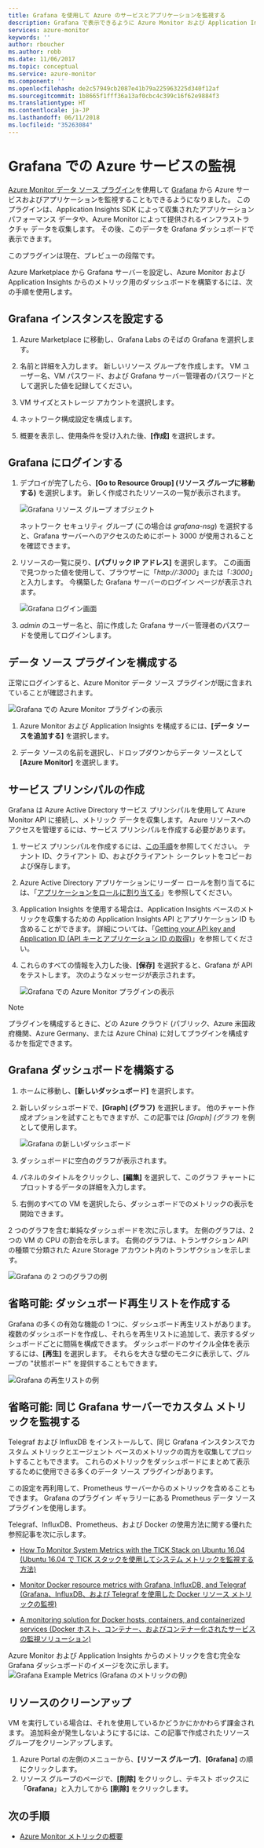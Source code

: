 ```yaml
---
title: Grafana を使用して Azure のサービスとアプリケーションを監視する
description: Grafana で表示できるように Azure Monitor および Application Insights データをルーティングします。
services: azure-monitor
keywords: ''
author: rboucher
ms.author: robb
ms.date: 11/06/2017
ms.topic: conceptual
ms.service: azure-monitor
ms.component: ''
ms.openlocfilehash: de2c57949cb2087e41b79a225963225d340f12af
ms.sourcegitcommit: 1b8665f1fff36a13af0cbc4c399c16f62e9884f3
ms.translationtype: HT
ms.contentlocale: ja-JP
ms.lasthandoff: 06/11/2018
ms.locfileid: "35263084"
---
```

# <a name="monitor-your-azure-services-in-grafana"></a>Grafana での Azure サービスの監視
[Azure Monitor データ ソース プラグイン](https://grafana.com/plugins/grafana-azure-monitor-datasource)を使用して [Grafana](https://grafana.com/) から Azure サービスおよびアプリケーションを監視することもできるようになりました。 このプラグインは、Application Insights SDK によって収集されたアプリケーション パフォーマンス データや、Azure Monitor によって提供されるインフラストラクチャ データを収集します。 その後、このデータを Grafana ダッシュボードで表示できます。

このプラグインは現在、プレビューの段階です。

Azure Marketplace から Grafana サーバーを設定し、Azure Monitor および Application Insights からのメトリック用のダッシュボードを構築するには、次の手順を使用します。

## <a name="set-up-a-grafana-instance"></a>Grafana インスタンスを設定する
1. Azure Marketplace に移動し、Grafana Labs のそばの Grafana を選択します。

2. 名前と詳細を入力します。 新しいリソース グループを作成します。 VM ユーザー名、VM パスワード、および Grafana サーバー管理者のパスワードとして選択した値を記録してください。  

3. VM サイズとストレージ アカウントを選択します。

4. ネットワーク構成設定を構成します。

5. 概要を表示し、使用条件を受け入れた後、**[作成]** を選択します。

## <a name="log-in-to-grafana"></a>Grafana にログインする
1. デプロイが完了したら、**[Go to Resource Group] (リソース グループに移動する)** を選択します。 新しく作成されたリソースの一覧が表示されます。

    ![Grafana リソース グループ オブジェクト](.\media\monitor-how-to-grafana\grafana1.png)

    ネットワーク セキュリティ グループ (この場合は *grafana-nsg*) を選択すると、Grafana サーバーへのアクセスのためにポート 3000 が使用されることを確認できます。

2. リソースの一覧に戻り、**[パブリック IP アドレス]** を選択します。 この画面で見つかった値を使用して、ブラウザーに「*http://<IP address>:3000*」または「*<DNSName>:3000*」と入力します。 今構築した Grafana サーバーのログイン ページが表示されます。

    ![Grafana ログイン画面](.\media\monitor-how-to-grafana\grafana2.png)

3. *admin* のユーザー名と、前に作成した Grafana サーバー管理者のパスワードを使用してログインします。

## <a name="configure-data-source-plugin"></a>データ ソース プラグインを構成する

正常にログインすると、Azure Monitor データ ソース プラグインが既に含まれていることが確認されます。

![Grafana での Azure Monitor プラグインの表示](.\media\monitor-how-to-grafana\grafana3.png)

1. Azure Monitor および Application Insights を構成するには、**[データ ソースを追加する]** を選択します。

2. データ ソースの名前を選択し、ドロップダウンからデータ ソースとして **[Azure Monitor]** を選択します。


## <a name="create-a-service-principal"></a>サービス プリンシパルの作成

Grafana は Azure Active Directory サービス プリンシパルを使用して Azure Monitor API に接続し、メトリック データを収集します。 Azure リソースへのアクセスを管理するには、サービス プリンシパルを作成する必要があります。

1. サービス プリンシパルを作成するには、[この手順](../azure-resource-manager/resource-group-create-service-principal-portal.md)を参照してください。 テナント ID、クライアント ID、およびクライアント シークレットをコピーおよび保存します。

2. Azure Active Directory アプリケーションにリーダー ロールを割り当てるには、「[アプリケーションをロールに割り当てる](https://docs.microsoft.com/azure/azure-resource-manager/resource-group-create-service-principal-portal#assign-application-to-role)」を参照してください。     

3. Application Insights を使用する場合は、Application Insights ベースのメトリックを収集するための Application Insights API とアプリケーション ID も含めることができます。 詳細については、「[Getting your API key and Application ID (API キーとアプリケーション ID の取得)](https://dev.applicationinsights.io/documentation/Authorization/API-key-and-App-ID)」を参照してください。

4. これらのすべての情報を入力した後、**[保存]** を選択すると、Grafana が API をテストします。 次のようなメッセージが表示されます。  

    ![Grafana での Azure Monitor プラグインの表示](.\media\monitor-how-to-grafana\grafana4-1.png)

> [!NOTE]
> プラグインを構成するときに、どの Azure クラウド (パブリック、Azure 米国政府機関、Azure Germany、または Azure China) に対してプラグインを構成するかを指定できます。
>
>

## <a name="build-a-grafana-dashboard"></a>Grafana ダッシュボードを構築する

1. ホームに移動し、**[新しいダッシュボード]** を選択します。

2. 新しいダッシュボードで、**[Graph] (グラフ)** を選択します。 他のチャート作成オプションを試すこともできますが、この記事では *[Graph] (グラフ)* を例として使用します。

    ![Grafana の新しいダッシュボード](.\media\monitor-how-to-grafana\grafana5.png)

3. ダッシュボードに空白のグラフが表示されます。

4. パネルのタイトルをクリックし、**[編集]** を選択して、このグラフ チャートにプロットするデータの詳細を入力します。

5. 右側のすべての VM を選択したら、ダッシュボードでのメトリックの表示を開始できます。

2 つのグラフを含む単純なダッシュボードを次に示します。 左側のグラフは、2 つの VM の CPU の割合を示します。 右側のグラフは、トランザクション API の種類で分類された Azure Storage アカウント内のトランザクションを示します。

![Grafana の 2 つのグラフの例](.\media\monitor-how-to-grafana\grafana6.png)


## <a name="optional-create-dashboard-playlists"></a>省略可能: ダッシュボード再生リストを作成する

Grafana の多くの有効な機能の 1 つに、ダッシュボード再生リストがあります。 複数のダッシュボードを作成し、それらを再生リストに追加して、表示するダッシュボードごとに間隔を構成できます。 ダッシュボードのサイクル全体を表示するには、**[再生]** を選択します。 それらを大きな壁のモニタに表示して、グループの "状態ボード" を提供することもできます。

![Grafana の再生リストの例](.\media\monitor-how-to-grafana\grafana7.png)


## <a name="optional-monitor-your-custom-metrics-in-the-same-grafana-server"></a>省略可能: 同じ Grafana サーバーでカスタム メトリックを監視する

Telegraf および InfluxDB をインストールして、同じ Grafana インスタンスでカスタム メトリックとエージェント ベースのメトリックの両方を収集してプロットすることもできます。 これらのメトリックをダッシュボードにまとめて表示するために使用できる多くのデータ ソース プラグインがあります。

この設定を再利用して、Prometheus サーバーからのメトリックを含めることもできます。 Grafana のプラグイン ギャラリーにある Prometheus データ ソース プラグインを使用します。

Telegraf、InfluxDB、Prometheus、および Docker の使用方法に関する優れた参照記事を次に示します。
 - [How To Monitor System Metrics with the TICK Stack on Ubuntu 16.04 (Ubuntu 16.04 で TICK スタックを使用してシステム メトリックを監視する方法)](https://www.digitalocean.com/community/tutorials/how-to-monitor-system-metrics-with-the-tick-stack-on-ubuntu-16-04)

 - [Monitor Docker resource metrics with Grafana, InfluxDB, and Telegraf (Grafana、InfluxDB、および Telegraf を使用した Docker リソース メトリックの監視)](https://blog.vpetkov.net/2016/08/04/monitor-docker-resource-metrics-with-grafana-influxdb-and-telegraf/)

 - [A monitoring solution for Docker hosts, containers, and containerized services (Docker ホスト、コンテナー、およびコンテナー化されたサービスの監視ソリューション)](https://stefanprodan.com/2016/a-monitoring-solution-for-docker-hosts-containers-and-containerized-services/)

Azure Monitor および Application Insights からのメトリックを含む完全な Grafana ダッシュボードのイメージを次に示します。
![Grafana Example Metrics (Grafana のメトリックの例)](.\media\monitor-how-to-grafana\grafana8.png)


## <a name="clean-up-resources"></a>リソースのクリーンアップ

VM を実行している場合は、それを使用しているかどうかにかかわらず課金されます。 追加料金が発生しないようにするには、この記事で作成されたリソース グループをクリーンアップします。

1. Azure Portal の左側のメニューから、**[リソース グループ]**、**[Grafana]** の順にクリックします。
2. リソース グループのページで、**[削除]** をクリックし、テキスト ボックスに「**Grafana**」と入力してから **[削除]** をクリックします。

## <a name="next-steps"></a>次の手順
* [Azure Monitor メトリックの概要](monitoring-overview-metrics.md)
